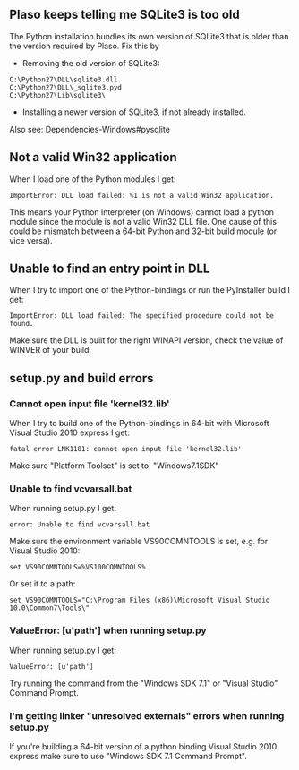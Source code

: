 ## Plaso keeps telling me SQLite3 is too old

The Python installation bundles its own version of SQLite3 that is older than the version required by Plaso. Fix this by

* Removing the old version of SQLite3:
```
C:\Python27\DLL\sqlite3.dll
C:\Python27\DLL\_sqlite3.pyd
C:\Python27\Lib\sqlite3\
```
* Installing a newer version of SQLite3, if not already installed.

Also see: Dependencies-Windows#pysqlite

## Not a valid Win32 application

When I load one of the Python modules I get:
```
ImportError: DLL load failed: %1 is not a valid Win32 application.
```

This means your Python interpreter (on Windows) cannot load a python module since the module is not a valid Win32 DLL file. One cause of this could be mismatch between a 64-bit Python and 32-bit build module (or vice versa).

## Unable to find an entry point in DLL

When I try to import one of the Python-bindings or run the PyInstaller build I get:
```
ImportError: DLL load failed: The specified procedure could not be found. 
```

Make sure the DLL is built for the right WINAPI version, check the value of WINVER of your build.

## setup.py and build errors

### Cannot open input file 'kernel32.lib'

When I try to build one of the Python-bindings in 64-bit with Microsoft Visual Studio 2010 express I get:
```
fatal error LNK1181: cannot open input file 'kernel32.lib'
```

Make sure "Platform Toolset" is set to: "Windows7.1SDK"

### Unable to find vcvarsall.bat

When running setup.py I get:
```
error: Unable to find vcvarsall.bat
```

Make sure the environment variable VS90COMNTOOLS is set, e.g. for Visual Studio 2010:
```
set VS90COMNTOOLS=%VS100COMNTOOLS%
```

Or set it to a path:
```
set VS90COMNTOOLS="C:\Program Files (x86)\Microsoft Visual Studio 10.0\Common7\Tools\"
```

### ValueError: [u'path'] when running setup.py

When running setup.py I get:
```
ValueError: [u'path']
```

Try running the command from the "Windows SDK 7.1" or "Visual Studio" Command Prompt.

### I'm getting linker "unresolved externals" errors when running setup.py

If you're building a 64-bit version of a python binding Visual Studio 2010 express make sure to use "Windows SDK 7.1 Command Prompt".

